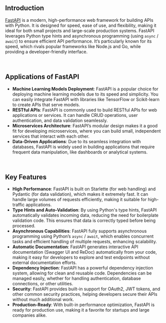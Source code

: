 ## Introduction

[FastAPI](https://fastapi.tiangolo.com/) is a modern, high-performance web framework for building APIs with Python. It is designed for speed, ease of use, and flexibility, making it ideal for both small projects and large-scale production systems. FastAPI leverages Python type hints and asynchronous programming (using `async` / `await`) to ensure efficient API performance. It’s particularly known for its speed, which rivals popular frameworks like Node.js and Go, while providing a developer-friendly interface.

<br/>

## Applications of FastAPI

- **Machine Learning Models Deployment**: FastAPI is a popular choice for deploying machine learning models due to its speed and simplicity. You can easily integrate FastAPI with libraries like TensorFlow or Scikit-learn to create APIs that serve models.
- **RESTful APIs**: FastAPI is commonly used to build RESTful APIs for web applications or services. It can handle CRUD operations, user authentication, and data validation seamlessly.
- **Microservices Architecture**: FastAPI’s modular design makes it a good fit for developing microservices, where you can build small, independent services that interact with each other.
- **Data-Driven Applications**: Due to its seamless integration with databases, FastAPI is widely used in building applications that require frequent data manipulation, like dashboards or analytical systems.

<br/>

## Key Features

- **High Performance**: FastAPI is built on Starlette (for web handling) and Pydantic (for data validation), which makes it extremely fast. It can handle large volumes of requests efficiently, making it suitable for high-traffic applications.
- **Type Hints and Auto-Validation**: By using Python's type hints, FastAPI automatically validates incoming data, reducing the need for boilerplate validation code. This ensures that data is correctly typed before being processed.
- **Asynchronous Capabilities**: FastAPI fully supports asynchronous programming using Python’s `async` / `await`, which enables concurrent tasks and efficient handling of multiple requests, enhancing scalability.
- **Automatic Documentation**: FastAPI generates interactive API documentation (Swagger UI and ReDoc) automatically from your code, making it easy for developers to explore and test endpoints without external documentation efforts.
- **Dependency Injection**: FastAPI has a powerful dependency injection system, allowing for clean and reusable code. Dependencies can be managed easily, whether for handling authentication, database connections, or other utilities.
- **Security**: FastAPI provides built-in support for OAuth2, JWT tokens, and other common security practices, helping developers secure their APIs without much additional work.
- **Production-Ready**: With built-in performance optimization, FastAPI is ready for production use, making it a favorite for startups and large companies alike.

